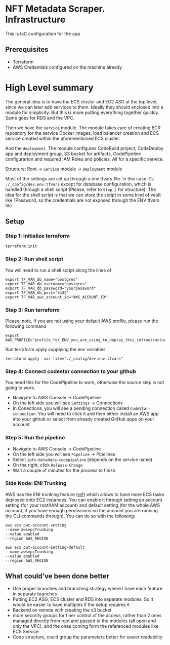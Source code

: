 # NFT Metadata Scraper. Infrastructure
This is IaC configuration for the app

## Prerequisites
- Terraform
- AWS Credentials configured on the machine already

# High Level summary
The general idea is to have the ECS cluster and EC2 ASG at the top level, since we can later add services to them. Ideally they should enclosed into a module for simplicity. But this is more putting everything together quickly. Same goes for RDS and the VPC.

Then we have the `service` module. The module takes care of creating ECR repository for the service Docker images, load balancer creation and ECS service created within the aforementioned ECS cluster.

And the `deployment`. The module configures CodeBuild project, CodeDeploy app and deployment group, S3 bucket for artifacts, CodePipeline configurarion and required IAM Roles and policies. All for a specific service.

Structure:
Root -> `Service` module -> `Deployment` module

Most of the settings are set up through a env tfvars file. In this case it's `./_config/dev.env.tfvars` except for database configuration, which is handled through a shell script (Please, refer to `Step 2` for structure). The idea for the shell script is that we can store the script in some kind of vault like 1Password, so the credentials are not exposed through the ENV tfvars file.


## Setup

### Step 1: Initialize terraform
```
terraform init
```

### Step 2: Run shell script
You will need to run a shell script along the lines of
```
export TF_VAR_db_name="postgres"
export TF_VAR_db_username="postgres"
export TF_VAR_db_password="yourpassword"
export TF_VAR_db_port="5432"
export TF_VAR_aws_account_id="AWS_ACCOUNT_ID"
```


### Step 3: Run terraform
Please, note, if you are not using your default AWS profile, please run the following command
```
export AWS_PROFILE="profile_for_ENV_you_are_using_to_deploy_this_infrastructure"
```

Run terraform apply supplying the env variables
```
terraform apply -var-file="./_config/dev.env.tfvars"
```

### Step 4: Connect codestar connection to your github
You need this for the CodePipeline to work, otherwise the source step is not going to work.

* Navigate to AWS Console -> CodePipeline
* On the left side you will see `Settings` -> Connections
* In Conections, you will see a pending connection called `CodeStar-connection`. You will need to click it and then either install an AWS app into your github or select from already created GitHub apps on your account

### Step 5: Run the pipeline
* Navigate to AWS Console -> CodePipeline
* On the left side you will see `Pipeline` -> Pipelines
* Select `ipfs-metadata-codepipeline` (depends on the service name)
* On the right, click `Release Change`
* Wait a couple of minutes for the process to finish

### Side Node: ENI Trunking
AWS has the ENI trunking feature ([ref](https://docs.aws.amazon.com/AmazonECS/latest/developerguide/container-instance-eni.html)) which allows to have more ECS tasks deployed onto EC2 instances. You can enable it through setting an account setting (for your root/IAM account) and default setting (for the whole AWS account, if you have enough permissions on the account you are running the CLI commands through). You can do so with the following:
```
aws ecs put-account-setting
--name awsvpcTrunking
--value enabled
--region AWS_REGION

aws ecs put-account-setting-default
--name awsvpcTrunking
--value enabled
--region AWS_REGION
```

## What could've been done better
* Use proper branches and branching strategy where I have each feature in separate branches
* Putting EC2 ASG, ECS cluster and RDS into separate modules. So it would be easier to have multiples if the setup requires it
* Backend on remote with creating the s3 bucket
* more security groups for finer control of the access, rather than 2 ones managed directly from root and passed to the modules (all open and only the VPC), and the ones coming form the referenced modules like ECS Service
* Code structure, could group the parameters better for easier readability
